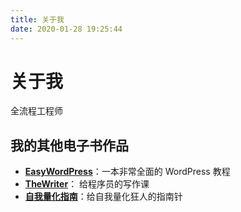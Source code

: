 ```yaml
---
title: 关于我
date: 2020-01-28 19:25:44
---
```


# 关于我

全流程工程师


## 我的其他电子书作品

- [**EasyWordPress**](https://www.easywpbook.com/)：一本非常全面的 WordPress 教程
- [**TheWriter**](https://thewriter.dev/)： 给程序员的写作课
- [**自我量化指南**](https://ziwolianghua.com/)：给自我量化狂人的指南针